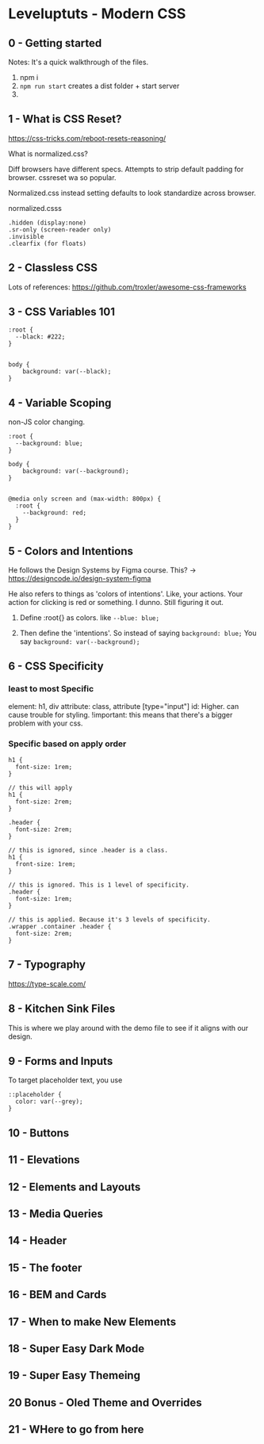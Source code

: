 # Leveluptuts - Modern CSS

## 0  - Getting started

Notes: It's a quick walkthrough of the files.

1) npm i
2) `npm run start` creates a dist folder + start server
3)


## 1 - What is CSS Reset?
https://css-tricks.com/reboot-resets-reasoning/

What is normalized.css?

Diff browsers have different specs.
Attempts to strip default padding for browser.
cssreset wa so popular.

Normalized.css instead setting defaults to look standardize across browser.

normalized.csss
```
.hidden (display:none)
.sr-only (screen-reader only)
.invisible
.clearfix (for floats)
```

## 2 - Classless CSS
Lots of references: https://github.com/troxler/awesome-css-frameworks

## 3 - CSS Variables 101
```
:root {
  --black: #222;
}


body {
    background: var(--black);
}

```

## 4 - Variable Scoping

non-JS color changing.
```
:root {
  --background: blue;
}

body {
    background: var(--background);
}


@media only screen and (max-width: 800px) {
  :root {
    --background: red;
  }
}
```

## 5 - Colors and Intentions

He follows the Design Systems by Figma course.
This? -> https://designcode.io/design-system-figma

He also refers to things as 'colors of intentions'.
Like, your actions. Your action for clicking is red or something. I dunno. Still figuring it out.

1) Define :root{} as colors.
like `--blue: blue;`

2) Then define the 'intentions'.
So instead of saying `background: blue;`
You say `background: var(--background);`

## 6 - CSS Specificity

### least to most Specific

element: h1, div
attribute: class, attribute [type="input"]
id: Higher. can cause trouble for styling.
!important: this means that there's a bigger problem with your css.

### Specific based on apply order

```
h1 {
  font-size: 1rem;
}

// this will apply
h1 {
  font-size: 2rem;
}
```

```
.header {
  font-size: 2rem;
}

// this is ignored, since .header is a class.
h1 {
  front-size: 1rem;
}
```

```
// this is ignored. This is 1 level of specificity.
.header {
  font-size: 1rem;
}

// this is applied. Because it's 3 levels of specificity.
.wrapper .container .header {
  font-size: 2rem;
}
```

## 7 - Typography
https://type-scale.com/

## 8 - Kitchen Sink Files
This is where we play around with the demo file to see if it aligns with our design.

## 9 - Forms and Inputs
To target placeholder text, you use
```
::placeholder {
  color: var(--grey);
}
```

## 10 - Buttons


## 11 - Elevations

## 12 - Elements and Layouts

## 13 - Media Queries

## 14 - Header

## 15 - The footer

## 16 - BEM and Cards

## 17 - When to make New Elements

## 18 - Super Easy Dark Mode

## 19 - Super Easy Themeing

## 20 Bonus - Oled Theme and Overrides

## 21 - WHere to go from here
